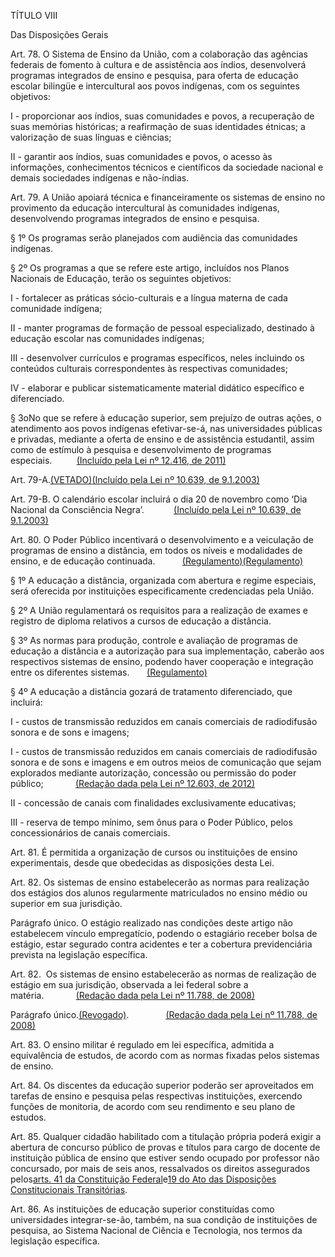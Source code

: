 TÍTULO VIII

Das Disposições Gerais

Art. 78. O Sistema de Ensino da União, com a colaboração das agências federais de fomento à cultura e de assistência aos índios, desenvolverá programas integrados de ensino e pesquisa, para oferta de educação escolar bilingüe e intercultural aos povos indígenas, com os seguintes objetivos:

I - proporcionar aos índios, suas comunidades e povos, a recuperação de suas memórias históricas; a reafirmação de suas identidades étnicas; a valorização de suas línguas e ciências;

II - garantir aos índios, suas comunidades e povos, o acesso às informações, conhecimentos técnicos e científicos da sociedade nacional e demais sociedades indígenas e não-índias.

Art. 79. A União apoiará técnica e financeiramente os sistemas de ensino no provimento da educação intercultural às comunidades indígenas, desenvolvendo programas integrados de ensino e pesquisa.

§ 1º Os programas serão planejados com audiência das comunidades indígenas.

§ 2º Os programas a que se refere este artigo, incluídos nos Planos Nacionais de Educação, terão os seguintes objetivos:

I - fortalecer as práticas sócio-culturais e a língua materna de cada comunidade indígena;

II - manter programas de formação de pessoal especializado, destinado à educação escolar nas comunidades indígenas;

III - desenvolver currículos e programas específicos, neles incluindo os conteúdos culturais correspondentes às respectivas comunidades;

IV - elaborar e publicar sistematicamente material didático específico e diferenciado.

§ 3oNo que se refere à educação superior, sem prejuízo de outras ações, o atendimento aos povos indígenas efetivar-se-á, nas universidades públicas e privadas, mediante a oferta de ensino e de assistência estudantil, assim como de estímulo à pesquisa e desenvolvimento de programas especiais.          [\(Incluído pela Lei nº 12.416, de 2011\)](https://www.planalto.gov.br/ccivil_03/_Ato2011-2014/2011/Lei/L12416.htm#art1)

Art. 79-A.[\(VETADO\)](https://www.planalto.gov.br/ccivil_03/Leis/Mensagem_Veto/2003/Mv03-03.htm)[\(Incluído pela Lei nº 10.639, de 9.1.2003\)](https://www.planalto.gov.br/ccivil_03/Leis/2003/L10.639.htm#art79a)

Art. 79-B. O calendário escolar incluirá o dia 20 de novembro como ‘Dia Nacional da Consciência Negra’.            [\(Incluído pela Lei nº 10.639, de 9.1.2003\)](https://www.planalto.gov.br/ccivil_03/Leis/2003/L10.639.htm#art79a)

Art. 80. O Poder Público incentivará o desenvolvimento e a veiculação de programas de ensino a distância, em todos os níveis e modalidades de ensino, e de educação continuada.           [\(Regulamento\)](https://www.planalto.gov.br/ccivil_03/_Ato2004-2006/2005/Decreto/D5622.htm)[\(Regulamento\)](https://www.planalto.gov.br/ccivil_03/_Ato2015-2018/2017/Decreto/D9057.htm)

§ 1º A educação a distância, organizada com abertura e regime especiais, será oferecida por instituições especificamente credenciadas pela União.

§ 2º A União regulamentará os requisitos para a realização de exames e registro de diploma relativos a cursos de educação a distância.

§ 3º As normas para produção, controle e avaliação de programas de educação a distância e a autorização para sua implementação, caberão aos respectivos sistemas de ensino, podendo haver cooperação e integração entre os diferentes sistemas.       [\(Regulamento\)](https://www.planalto.gov.br/ccivil_03/decreto/2001/D3860.htm)

§ 4º A educação a distância gozará de tratamento diferenciado, que incluirá:

I - custos de transmissão reduzidos em canais comerciais de radiodifusão sonora e de sons e imagens;

I - custos de transmissão reduzidos em canais comerciais de radiodifusão sonora e de sons e imagens e em outros meios de comunicação que sejam explorados mediante autorização, concessão ou permissão do poder público;             [\(Redação dada pela Lei nº 12.603, de 2012\)](https://www.planalto.gov.br/ccivil_03/_Ato2011-2014/2012/Lei/L12603.htm#art1)

II - concessão de canais com finalidades exclusivamente educativas;

III - reserva de tempo mínimo, sem ônus para o Poder Público, pelos concessionários de canais comerciais.

Art. 81. É permitida a organização de cursos ou instituições de ensino experimentais, desde que obedecidas as disposições desta Lei.

Art. 82. Os sistemas de ensino estabelecerão as normas para realização dos estágios dos alunos regularmente matriculados no ensino médio ou superior em sua jurisdição.

Parágrafo único. O estágio realizado nas condições deste artigo não estabelecem vínculo empregatício, podendo o estagiário receber bolsa de estágio, estar segurado contra acidentes e ter a cobertura previdenciária prevista na legislação específica.

Art. 82.  Os sistemas de ensino estabelecerão as normas de realização de estágio em sua jurisdição, observada a lei federal sobre a matéria.             [\(Redação dada pela Lei nº 11.788, de 2008\)](https://www.planalto.gov.br/ccivil_03/_Ato2007-2010/2008/Lei/L11788.htm#art20)

Parágrafo único.[\(Revogado\)](https://www.planalto.gov.br/ccivil_03/_Ato2007-2010/2008/Lei/L11788.htm#art22).               [\(Redação dada pela Lei nº 11.788, de 2008\)](https://www.planalto.gov.br/ccivil_03/_Ato2007-2010/2008/Lei/L11788.htm#art20)

Art. 83. O ensino militar é regulado em lei específica, admitida a equivalência de estudos, de acordo com as normas fixadas pelos sistemas de ensino.

Art. 84. Os discentes da educação superior poderão ser aproveitados em tarefas de ensino e pesquisa pelas respectivas instituições, exercendo funções de monitoria, de acordo com seu rendimento e seu plano de estudos.

Art. 85. Qualquer cidadão habilitado com a titulação própria poderá exigir a abertura de concurso público de provas e títulos para cargo de docente de instituição pública de ensino que estiver sendo ocupado por professor não concursado, por mais de seis anos, ressalvados os direitos assegurados pelos[arts. 41 da Constituição Federal](https://www.planalto.gov.br/ccivil_03/Constituicao/Constituicao.htm#art41)e[19 do Ato das Disposições Constitucionais Transitórias](https://www.planalto.gov.br/ccivil_03/Constituicao/Constituicao.htm#adctart19).

Art. 86. As instituições de educação superior constituídas como universidades integrar-se-ão, também, na sua condição de instituições de pesquisa, ao Sistema Nacional de Ciência e Tecnologia, nos termos da legislação específica.

